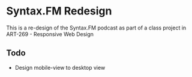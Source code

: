 # Syntax.FM Redesign

This is a re-design of the Syntax.FM podcast as part of a class project in ART-269 - Responsive Web Design

## Todo

- Design mobile-view to desktop view
